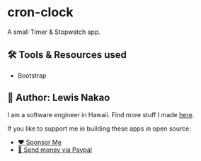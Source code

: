 # cron-clock
A small Timer & Stopwatch app.

<!--
<p align="center">
  <img src="https://lewdev.github.io/apps/cron-clock/img/cron-clock-logo.png" width="400"/><br/>
  <a href="https://lewdev.github.io/apps/cron-clock">👉 Try Cron Clock Here</a><br/>
</p>
-->

## 🛠️ Tools & Resources used
* Bootstrap

## 👤 Author: Lewis Nakao
I am a software engineer in Hawaii. Find more stuff I made [here](https://lewdev.github.io).

If you like to support me in building these apps in open source:

* [❤️ Sponsor Me](https://github.com/sponsors/lewdev)
* [💸 Send money via Paypal](https://paypal.me/lewisnakao)
